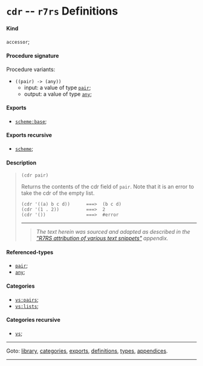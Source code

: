 

<a id='definition__r7rs__cdr'></a>

# `cdr` -- `r7rs` Definitions


<a id='definition__r7rs__cdr__kind'></a>

#### Kind

`accessor`;


<a id='definition__r7rs__cdr__procedure-signature'></a>

#### Procedure signature

Procedure variants:
 * `((pair) -> (any))`
   * input: a value of type [`pair`](../../r7rs/types/pair.md#type__r7rs__pair);
   * output: a value of type [`any`](../../r7rs/types/any.md#type__r7rs__any);


<a id='definition__r7rs__cdr__exports'></a>

#### Exports

 * [`scheme:base`](../../r7rs/exports/scheme_3a_base.md#export__r7rs__scheme_3a_base);


<a id='definition__r7rs__cdr__exports-recursive'></a>

#### Exports recursive

 * [`scheme`](../../r7rs/exports/scheme.md#export__r7rs__scheme);


<a id='definition__r7rs__cdr__description'></a>

#### Description

> ````
> (cdr pair)
> ````
> 
> 
> Returns the contents of the cdr field of `pair`.
> Note that it is an error to take the cdr of the empty list.
> 
> ````
> (cdr '((a) b c d))      ===>  (b c d)
> (cdr '(1 . 2))          ===>  2
> (cdr '())               ===>  #error
> ````
> 
> 
> ----
> > *The text herein was sourced and adapted as described in the ["R7RS attribution of various text snippets"](../../r7rs/appendices/attribution.md#appendix__r7rs__attribution) appendix.*


<a id='definition__r7rs__cdr__referenced-types'></a>

#### Referenced-types

 * [`pair`](../../r7rs/types/pair.md#type__r7rs__pair);
 * [`any`](../../r7rs/types/any.md#type__r7rs__any);


<a id='definition__r7rs__cdr__categories'></a>

#### Categories

 * [`vs:pairs`](../../r7rs/categories/vs_3a_pairs.md#category__r7rs__vs_3a_pairs);
 * [`vs:lists`](../../r7rs/categories/vs_3a_lists.md#category__r7rs__vs_3a_lists);


<a id='definition__r7rs__cdr__categories-recursive'></a>

#### Categories recursive

 * [`vs`](../../r7rs/categories/vs.md#category__r7rs__vs);

----

Goto: [library](../../r7rs/_index.md#library__r7rs), [categories](../../r7rs/categories/_index.md#toc__r7rs__categories), [exports](../../r7rs/exports/_index.md#toc__r7rs__exports), [definitions](../../r7rs/definitions/_index.md#toc__r7rs__definitions), [types](../../r7rs/types/_index.md#toc__r7rs__types), [appendices](../../r7rs/appendices/_index.md#toc__r7rs__appendices).

----

